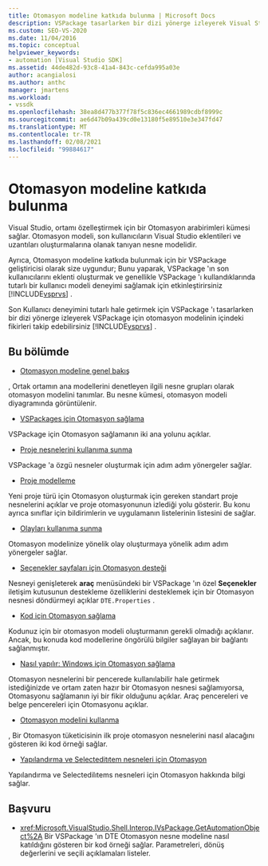 ```yaml
---
title: Otomasyon modeline katkıda bulunma | Microsoft Docs
description: VSPackage tasarlarken bir dizi yönerge izleyerek Visual Studio Automation modeline nasıl katkıda bulunabileceğinizi öğrenin.
ms.custom: SEO-VS-2020
ms.date: 11/04/2016
ms.topic: conceptual
helpviewer_keywords:
- automation [Visual Studio SDK]
ms.assetid: 44de482d-93c8-41a4-843c-cefda995a03e
author: acangialosi
ms.author: anthc
manager: jmartens
ms.workload:
- vssdk
ms.openlocfilehash: 38ea8d477b377f78f5c836ec4661989cdbf8999c
ms.sourcegitcommit: ae6d47b09a439cd0e13180f5e89510e3e347fd47
ms.translationtype: MT
ms.contentlocale: tr-TR
ms.lasthandoff: 02/08/2021
ms.locfileid: "99884617"
---
```

# <a name="contribute-to-the-automation-model"></a>Otomasyon modeline katkıda bulunma
Visual Studio, ortamı özelleştirmek için bir Otomasyon arabirimleri kümesi sağlar. Otomasyon modeli, son kullanıcıların Visual Studio eklentileri ve uzantıları oluşturmalarına olanak tanıyan nesne modelidir.

 Ayrıca, Otomasyon modeline katkıda bulunmak için bir VSPackage geliştiricisi olarak size uygundur; Bunu yaparak, VSPackage 'ın son kullanıcılarını eklenti oluşturmak ve genellikle VSPackage 'ı kullandıklarında tutarlı bir kullanıcı modeli deneyimi sağlamak için etkinleştirirsiniz [!INCLUDE[vsprvs](../../code-quality/includes/vsprvs_md.md)] .

 Son Kullanıcı deneyimini tutarlı hale getirmek için VSPackage 'ı tasarlarken bir dizi yönerge izleyerek VSPackage için otomasyon modelinin içindeki fikirleri takip edebilirsiniz [!INCLUDE[vsprvs](../../code-quality/includes/vsprvs_md.md)] .

## <a name="in-this-section"></a>Bu bölümde
- [Otomasyon modeline genel bakış](../../extensibility/internals/automation-model-overview.md)

 , Ortak ortamın ana modellerini denetleyen ilgili nesne grupları olarak otomasyon modelini tanımlar. Bu nesne kümesi, otomasyon modeli diyagramında görüntülenir.

- [VSPackages için Otomasyon sağlama](../../extensibility/internals/providing-automation-for-vspackages.md)

 VSPackage için Otomasyon sağlamanın iki ana yolunu açıklar.

- [Proje nesnelerini kullanıma sunma](../../extensibility/internals/exposing-project-objects.md)

 VSPackage 'a özgü nesneler oluşturmak için adım adım yönergeler sağlar.

- [Proje modelleme](../../extensibility/internals/project-modeling.md)

 Yeni proje türü için Otomasyon oluşturmak için gereken standart proje nesnelerini açıklar ve proje otomasyonunun izlediği yolu gösterir. Bu konu ayrıca sınıflar için bildirimlerin ve uygulamanın listelerinin listesini de sağlar.

- [Olayları kullanıma sunma](../../extensibility/internals/exposing-events-in-the-visual-studio-sdk.md)

 Otomasyon modelinize yönelik olay oluşturmaya yönelik adım adım yönergeler sağlar.

- [Seçenekler sayfaları için Otomasyon desteği](../../extensibility/internals/automation-support-for-options-pages.md)

 Nesneyi genişleterek **araç** menüsündeki bir VSPackage 'ın özel **Seçenekler** iletişim kutusunun destekleme özelliklerini desteklemek için bir Otomasyon nesnesi döndürmeyi açıklar `DTE.Properties` .

- [Kod için Otomasyon sağlama](../../extensibility/internals/providing-automation-for-code.md)

 Kodunuz için bir otomasyon modeli oluşturmanın gerekli olmadığı açıklanır. Ancak, bu konuda kod modellerine öngörülü bilgiler sağlayan bir bağlantı sağlanmıştır.

- [Nasıl yapılır: Windows için Otomasyon sağlama](../../extensibility/internals/how-to-provide-automation-for-windows.md)

 Otomasyon nesnelerini bir pencerede kullanılabilir hale getirmek istediğinizde ve ortam zaten hazır bir Otomasyon nesnesi sağlamıyorsa, Otomasyonu sağlamanın iyi bir fikir olduğunu açıklar. Araç pencereleri ve belge pencereleri için Otomasyonu açıklar.

- [Otomasyon modelini kullanma](../../extensibility/internals/using-the-automation-model.md)

 , Bir Otomasyon tüketicisinin ilk proje otomasyon nesnelerini nasıl alacağını gösteren iki kod örneği sağlar.

- [Yapılandırma ve Selecteditıtem nesneleri için Otomasyon](../../extensibility/internals/automation-for-configuration-and-selecteditem-objects.md)

 Yapılandırma ve Selectedilıtems nesneleri için Otomasyon hakkında bilgi sağlar.

## <a name="reference"></a>Başvuru
- <xref:Microsoft.VisualStudio.Shell.Interop.IVsPackage.GetAutomationObject%2A> Bir VSPackage 'ın DTE Otomasyon nesne modeline nasıl katıldığını gösteren bir kod örneği sağlar. Parametreleri, dönüş değerlerini ve seçili açıklamaları listeler.
